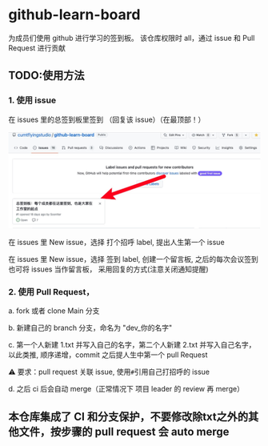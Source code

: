 # github-learn-board

为成员们使用 github 进行学习的签到板。
该仓库权限时 all，通过 issue 和 Pull Request 进行贡献

##  TODO:使用方法

### 1. 使用 issue

在 issues 里的总签到板里签到 （回复该 issue）（在最顶部！）

![图片显示不出来，请开加速器，科学上网](./imgs/%E6%80%BB%E7%AD%BE%E5%88%B0%E6%9D%BF.png)

在 issues 里 New issue，选择 打个招呼 label, 提出人生第一个 issue

在 issues 里 New issue，选择 签到 label, 创建一个留言板, 之后的每次会议签到也可将 issues 当作留言板， 采用回复的方式(注意关闭通知提醒)

### 2. 使用 Pull Request，

a. fork 或者 clone Main 分支

b. 新建自己的 branch 分支，命名为 "dev\_你的名字"

c. 第一个人新建 1.txt 并写入自己的名字，第二个人新建 2.txt 并写入自己名字，以此类推, 顺序递增，commit 之后提人生中第一个 pull Request

⚠️ 要求：pull request 关联 issue, 使用`#`引用自己打招呼的 issue

d. 之后 ci 后会自动 merge（正常情况下 项目 leader 的 review 再 merge）

## 本仓库集成了 CI 和分支保护，不要修改除txt之外的其他文件，按步骤的 pull request 会 auto merge
